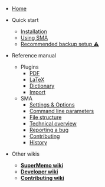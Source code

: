 - [Home](README.md)

- Quick start
  - [Installation](qs-installation.md)
  - [Using SMA](qs-using-sma.md)
  - [Recommended backup setup ⚠️](qs-backup-setup.md)
  
- Reference manual
  - Plugins
    - [PDF](plugin-pdf.md)
    - [LaTeX](plugin-LaTeX.md)
    - [Dictionary](plugin-Dictionary.md)
    - [Import](plugin-Import.md)
  - SMA
	- [Settings & Options](refm-sma-options-settings.md)
    - [Command line parameters](refm-sma-command-line-parameters.md)
	- [File structure](refm-sma-file-structure.md)
	- [Technical overview](refm-sma-technical-overview.md)
	- [Reporting a bug](refm-sma-bug-reporting.md)
	- [Contributing](refm-sma-contributing.md)
	- [History](refm-sma-history.md)

- Other wikis
  - [**SuperMemo wiki**](https://supermemo.wiki/ ':ignore')
  - [**Developer wiki**](/dev/ ':ignore')
  - [**Contributing wiki**](/contributing/ ':ignore')